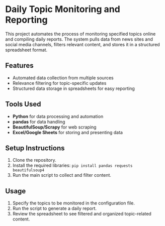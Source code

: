 # Daily Topic Monitoring and Reporting

This project automates the process of monitoring specified topics online and compiling daily reports. The system pulls data from news sites and social media channels, filters relevant content, and stores it in a structured spreadsheet format.

## Features
- Automated data collection from multiple sources
- Relevance filtering for topic-specific updates
- Structured data storage in spreadsheets for easy reporting

## Tools Used
- **Python** for data processing and automation
- **pandas** for data handling
- **BeautifulSoup/Scrapy** for web scraping
- **Excel/Google Sheets** for storing and presenting data

## Setup Instructions
1. Clone the repository.
2. Install the required libraries: `pip install pandas requests beautifulsoup4`
3. Run the main script to collect and filter content.

## Usage
1. Specify the topics to be monitored in the configuration file.
2. Run the script to generate a daily report.
3. Review the spreadsheet to see filtered and organized topic-related content.
